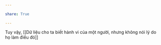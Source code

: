 ---  
share: True  
---  
Tuy vậy, [[Dữ liệu cho ta biết hành vi của một người, nhưng không nói lý do họ làm điều đó]]  
